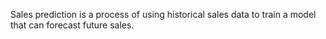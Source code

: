 Sales prediction is a process of using historical sales data to train a model that can forecast future sales.

